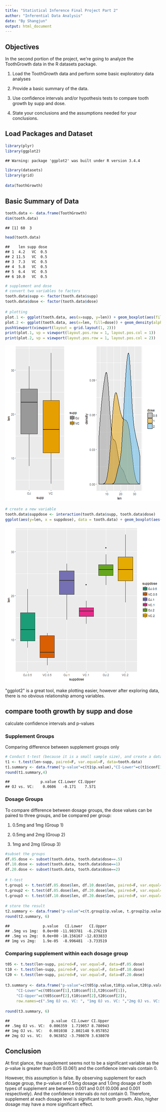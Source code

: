 ```yaml
---
title: "Statistical Inference Final Project Part 2"
author: "Inferential Data Analysis"
date: "By Shangjun"
output: html_document
---
```




## Objectives
In the second portion of the project, we're going to analyze the ToothGrowth data in the R datasets package.

1. Load the ToothGrowth data and perform some basic exploratory data analyses

2. Provide a basic summary of the data.

3. Use confidence intervals and/or hypothesis tests to compare tooth growth by supp and dose.

4. State your conclusions and the assumptions needed for your conclusions.

## Load Packages and Dataset

```r
library(plyr)
library(ggplot2)
```

```
## Warning: package 'ggplot2' was built under R version 3.4.4
```

```r
library(datasets)
library(grid)

data(ToothGrowth)
```

## Basic Summary of Data

```r
tooth.data <- data.frame(ToothGrowth)
dim(tooth.data)
```

```
## [1] 60  3
```

```r
head(tooth.data)
```

```
##    len supp dose
## 1  4.2   VC  0.5
## 2 11.5   VC  0.5
## 3  7.3   VC  0.5
## 4  5.8   VC  0.5
## 5  6.4   VC  0.5
## 6 10.0   VC  0.5
```

```r
# supplement and dose
# convert two variables to factors
tooth.data$supp <- factor(tooth.data$supp)
tooth.data$dose <- factor(tooth.data$dose)

# plotting
plot.1 <- ggplot(tooth.data, aes(x=supp, y=len)) + geom_boxplot(aes(fill=supp)) + scale_fill_manual(values=c("#999999", "#E69F00"))
plot.2 <- ggplot(tooth.data, aes(x=len, fill=dose)) + geom_density(alpha = 0.5) + scale_fill_manual(values=c("#999999", "#E69F00", "#56B4E9"))
pushViewport(viewport(layout = grid.layout(1, 2)))
print(plot.1, vp = viewport(layout.pos.row = 1, layout.pos.col = 1))
print(plot.2, vp = viewport(layout.pos.row = 1, layout.pos.col = 2))
```

![plot of chunk unnamed-chunk-2](figure/unnamed-chunk-2-1.png)

```r
# create a new variable
tooth.data$suppdose <- interaction(tooth.data$supp, tooth.data$dose)
ggplot(aes(y=len, x = suppdose), data = tooth.data) + geom_boxplot(aes(fill=suppdose)) + scale_fill_brewer(palette="Dark2")
```

![plot of chunk unnamed-chunk-2](figure/unnamed-chunk-2-2.png)

"ggplot2" is a great tool, make plotting easier, however after exploring data, there is no obvious relationship among variables.

## compare tooth growth by supp and dose
calculate confidence intervals and p-values

### Supplement Groups
Comparing difference between supplement groups only

```r
# Conduct t-test (because it is a small sample size), and create a data frame to store the result.
t1 <- t.test(len~supp, paired=F, var.equal=F, data=tooth.data)
t1.summary <- data.frame("p-value"=c(t1$p.value),"CI-Lower"=c(t1$conf[1]), "CI-Upper"=c(t1$conf[2]), row.names=c("OJ vs. VC:  "))
round(t1.summary,4)
```

```
##              p.value CI.Lower CI.Upper
## OJ vs. VC:    0.0606   -0.171    7.571
```

### Dosage Groups
To compare difference between dosage groups, the dose values can be paired to three groups, and be compared per group:

1. 0.5mg and 1mg (Group 1)

2. 0.5mg and 2mg (Group 2)

3. 1mg and 2mg (Group 3)


```r
#subset the groups
df.05.dose <- subset(tooth.data, tooth.data$dose==.5)
df.10.dose <- subset(tooth.data, tooth.data$dose==1)
df.20.dose <- subset(tooth.data, tooth.data$dose==2)

# t-test
t.group1 <- t.test(df.05.dose$len, df.10.dose$len, paired=F, var.equal=F)
t.group2 <- t.test(df.05.dose$len, df.20.dose$len, paired=F, var.equal=F)
t.group3 <- t.test(df.10.dose$len, df.20.dose$len, paired=F, var.equal=F)

# store the result
t2.summary <- data.frame("p-value"=c(t.group1$p.value, t.group2$p.value, t.group3$p.value), "CI-Lower"=c(t.group1$conf[1], t.group2$conf[1], t.group3$conf[1]), "CI-Upper"=c(t.group1$conf[2], t.group2$conf[2], t.group3$conf[2]), row.names=c(".5mg vs 1mg: ", ".5mg vs 2mg: ","1mg vs 2mg: "))
round(t2.summary, 6)
```

```
##               p.value   CI.Lower   CI.Upper
## .5mg vs 1mg:  0.0e+00 -11.983781  -6.276219
## .5mg vs 2mg:  0.0e+00 -18.156167 -12.833833
## 1mg vs 2mg:   1.9e-05  -8.996481  -3.733519
```

### Comparing supplement within each dosage group

```r
t05 <- t.test(len~supp, paired=F, var.equal=F, data=df.05.dose)
t10 <- t.test(len~supp, paired=F, var.equal=F, data=df.10.dose)
t20 <- t.test(len~supp, paired=F, var.equal=F, data=df.20.dose)

t3.summary <- data.frame("p-value"=c(t05$p.value,t10$p.value,t20$p.value), 
     "CI-Lower"=c(t05$conf[1],t10$conf[1],t20$conf[1]),
     "CI-Upper"=c(t05$conf[2],t10$conf[2],t20$conf[2]),
     row.names=c(".5mg OJ vs. VC: ", "1mg OJ vs. VC: ","2mg OJ vs. VC: "))

round(t3.summary, 6)
```

```
##                   p.value  CI.Lower CI.Upper
## .5mg OJ vs. VC:  0.006359  1.719057 8.780943
## 1mg OJ vs. VC:   0.001038  2.802148 9.057852
## 2mg OJ vs. VC:   0.963852 -3.798070 3.638070
```

## Conclusion
At first glance, the supplement seems not to be a significant variable as the p-value is greater than 0.05 (0.061) and the confidence intervals contain 0.

However, this assumption is false. By observing supplement for each dosage group, the p-values of 0.5mg dosage and 1.0mg dosage of both types of supplement are between 0.001 and 0.01 (0.006 and 0.001 respectively). And the confidence intervals do not contain 0. Therefore, supplement at each dosage level is significant to tooth growth. Also, higher dosage may have a more significant effect.
